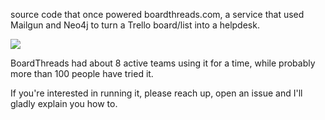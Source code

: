 source code that once powered boardthreads.com, a service that used Mailgun and Neo4j to turn a Trello board/list into a helpdesk.

[![](https://archive.is/g4wvY/3a6e3164a012c8f37e6d69ffbfcf4b62fd497d43/scr.png)](http://archive.is/g4wvY)

BoardThreads had about 8 active teams using it for a time, while probably more than 100 people have tried it.

If you're interested in running it, please reach up, open an issue and I'll gladly explain you how to.
